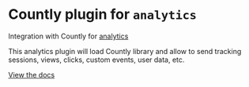 <!--
title: Countly
description: Using the Countly analytics plugin
-->
# Countly plugin for `analytics`

Integration with Countly for [analytics](https://www.npmjs.com/package/analytics)

This analytics plugin will load Countly library and allow to send tracking sessions, views, clicks, custom events, user data, etc.

[View the docs](https://getanalytics.io/plugins/countly/)